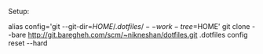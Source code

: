 Setup:

  alias config='git --git-dir=$HOME/.dotfiles/ --work-tree=$HOME'
  git clone --bare http://git.baregheh.com/scm/~nikneshan/dotfiles.git .dotfiles
  config reset --hard


